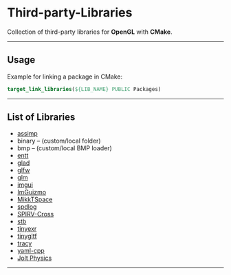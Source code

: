 # Third-party-Libraries

Collection of third-party libraries for **OpenGL** with **CMake**.

---

## Usage

Example for linking a package in CMake:

```cmake
target_link_libraries(${LIB_NAME} PUBLIC Packages)
```

---

## List of Libraries

- [assimp](https://github.com/assimp/assimp)  
- binary – (custom/local folder)  
- bmp – (custom/local BMP loader)  
- [entt](https://github.com/skypjack/entt)  
- [glad](https://github.com/Dav1dde/glad)  
- [glfw](https://github.com/glfw/glfw)  
- [glm](https://github.com/g-truc/glm)  
- [imgui](https://github.com/ocornut/imgui)  
- [ImGuizmo](https://github.com/CedricGuillemet/ImGuizmo)  
- [MikkTSpace](https://github.com/mmikk/MikkTSpace)  
- [spdlog](https://github.com/gabime/spdlog)  
- [SPIRV-Cross](https://github.com/KhronosGroup/SPIRV-Cross)  
- [stb](https://github.com/nothings/stb)  
- [tinyexr](https://github.com/syoyo/tinyexr)  
- [tinygltf](https://github.com/syoyo/tinygltf)  
- [tracy](https://github.com/wolfpld/tracy)  
- [yaml-cpp](https://github.com/jbeder/yaml-cpp)  
- [Jolt Physics](https://github.com/jrouwe/JoltPhysics)  

---
